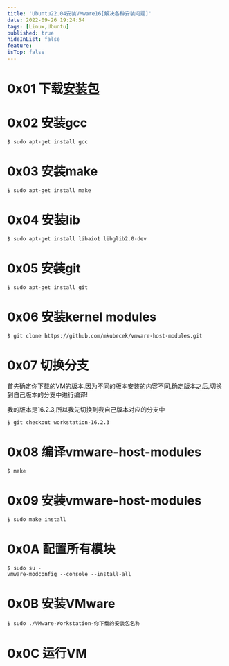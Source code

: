 ```yaml
---
title: 'Ubuntu22.04安装VMware16[解决各种安装问题]'
date: 2022-09-26 19:24:54
tags: [Linux,Ubuntu]
published: true
hideInList: false
feature: 
isTop: false
---
```

# 0x01 下载[安装包](https://www.vmware.com/cn/products/workstation-pro/workstation-pro-evaluation.html )

# 0x02 安装gcc

```shell
$ sudo apt-get install gcc
```

# 0x03 安装make

```shell
$ sudo apt-get install make
```

# 0x04 安装lib

```shell
$ sudo apt-get install libaio1 libglib2.0-dev
```

# 0x05 安装git

```shell
$ sudo apt-get install git
```

# 0x06 安装kernel modules

```shell
$ git clone https://github.com/mkubecek/vmware-host-modules.git
```

# 0x07 切换分支

首先确定你下载的VM的版本,因为不同的版本安装的内容不同,确定版本之后,切换到自己版本的分支中进行编译!

我的版本是16.2.3,所以我先切换到我自己版本对应的分支中

```shell
$ git checkout workstation-16.2.3
```

# 0x08 编译vmware-host-modules

```shell
$ make
```

# 0x09 安装vmware-host-modules

```shell
$ sudo make install
```

# 0x0A 配置所有模块

```shell
$ sudo su -
vmware-modconfig --console --install-all
```

# 0x0B 安装VMware

```shell
$ sudo ./VMware-Workstation-你下载的安装包名称
```

# 0x0C 运行VM
